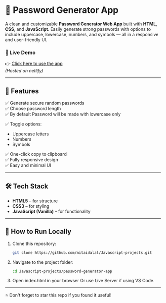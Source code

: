 # 🔐 Password Generator App

A clean and customizable **Password Generator Web App** built with **HTML**, **CSS**, and **JavaScript**. Easily generate strong passwords with options to include uppercase, lowercase, numbers, and symbols — all in a responsive and user-friendly UI.

### 🔗 Live Demo

👉 [Click here to use the app](https://nitai-password-generator.netlify.app/)  
*(Hosted on netlify)*

---

## 🚀 Features

✅ Generate secure random passwords  
✅ Choose password length  
✅ By default Password will be made with lowercase only

✅ Toggle options: 
  - Uppercase letters   
  - Numbers  
  - Symbols  

✅ One-click copy to clipboard  
✅ Fully responsive design  
✅ Easy and minimal UI  

---



## 🛠 Tech Stack

- **HTML5** – for structure  
- **CSS3** – for styling  
- **JavaScript (Vanilla)** – for functionality  

---
## 🧪 How to Run Locally

1. Clone this repository:
   ```bash
   git clone https://github.com/nitaidalal/Javascript-projects.git
   ```
2. Navigate to the project folder:
   ```bash
   cd Javascript-projects/password-generator-app
   ```
3. Open index.html in your browser
Or use Live Server if using VS Code.
---
⭐️ Don't forget to star this repo if you found it useful!



